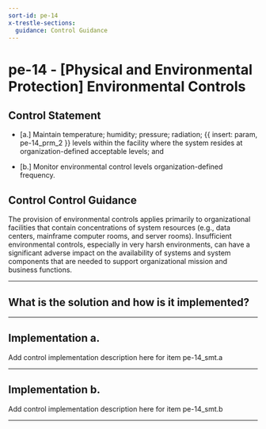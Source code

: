 ```yaml
---
sort-id: pe-14
x-trestle-sections:
  guidance: Control Guidance
---
```


# pe-14 - \[Physical and Environmental Protection\] Environmental Controls

## Control Statement

- \[a.\] Maintain temperature; humidity; pressure; radiation;  {{ insert: param, pe-14_prm_2 }}  levels within the facility where the system resides at organization-defined acceptable levels; and

- \[b.\] Monitor environmental control levels organization-defined frequency.

## Control Control Guidance

The provision of environmental controls applies primarily to organizational facilities that contain concentrations of system resources (e.g., data centers, mainframe computer rooms, and server rooms). Insufficient environmental controls, especially in very harsh environments, can have a significant adverse impact on the availability of systems and system components that are needed to support organizational mission and business functions.

______________________________________________________________________

## What is the solution and how is it implemented?

<!-- Please leave this section blank and enter implementation details in the parts below. -->

______________________________________________________________________

## Implementation a.

Add control implementation description here for item pe-14_smt.a

______________________________________________________________________

## Implementation b.

Add control implementation description here for item pe-14_smt.b

______________________________________________________________________
